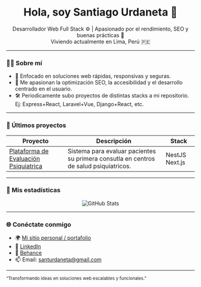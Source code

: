 <h1 align="center">Hola, soy Santiago Urdaneta 👋</h1>

<p align="center">
  Desarrollador Web Full Stack ⚙️ | Apasionado por el rendimiento, SEO y buenas prácticas 🧠<br>
 Viviendo actualmente en Lima, Perú 🇵🇪
</p>

---

### 👨‍💻 Sobre mí

- 🎯 Enfocado en soluciones web rápidas, responsivas y seguras.
- 🧠 Me apasionan la optimización SEO, la accesibilidad y el desarrollo centrado en el usuario.
- 🛠️ Periodicamente subo proyectos de distintas stacks a mi repositorio. Ej: Express+React, Laravel+Vue, Django+React, etc. 

---

### 🔧 Últimos proyectos

| Proyecto | Descripción | Stack |
|---------|-------------|-------|
| [Plataforma de Evaluación Psiquiatrica]() | Sistema para evaluar pacientes su primera consutla en centros de salud psiquiatricos. | NestJS Next.js |



---

### 🚀 Mis estadísticas

<p align="center">
  <img src="https://github-readme-stats.vercel.app/api?username=santiagourdaneta&show_icons=true&theme=tokyonight" alt="GitHub Stats">
</p>

---

### 🌐 Conéctate conmigo

- 🌍 [Mi sitio personal / portafolio](https://santiagourdaneta.github.io)
- 💼 [LinkedIn](https://www.linkedin.com/in/santiagourdanetaanton/)
- 🎨 [Behance](https://www.behance.net/santiagourdaneta)
- 📫 Email: santurdaneta@gmail.com

---

<sub>“Transformando ideas en soluciones web escalables y funcionales.”</sub>
